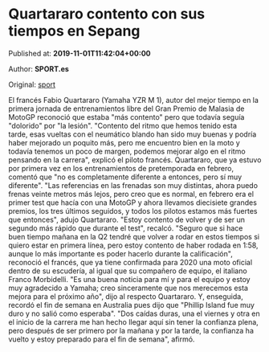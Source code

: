 
# Quartararo contento con sus tiempos en Sepang

Published at: **2019-11-01T11:42:04+00:00**

Author: **SPORT.es**

Original: [sport](https://www.sport.es/es/noticias/motor/moto-gp/quartararo-contento-con-sus-tiempos-en-sepang-7710147)

El francés Fabio Quartararo (Yamaha YZR M 1), autor del mejor tiempo en la primera jornada de entrenamientos libre del Gran Premio de Malasia de MotoGP reconoció que estaba "más contento" pero que todavía seguía "dolorido" por "la lesión".
"Contento del ritmo que hemos tenido esta tarde, esas vueltas con el neumático blando han sido muy buenas y podría haber mejorado un poquito más, pero me encuentro bien en la moto y todavía tenemos un poco de margen, podemos mejorar algo en el ritmo pensando en la carrera", explicó el piloto francés.
Quartararo, que ya estuvo por primera vez en los entrenamientos de pretemporada en febrero, comentó que "no es completamente diferente a entonces, pero sí muy diferente".
"Las referencias en las frenadas son muy distintas, ahora puedo frenas veinte metros más lejos, pero creo que es normal, en febrero era el primer test que hacía con una MotoGP y ahora llevamos diecisiete grandes premios, los tres últimos seguidos, y todos los pilotos estamos más fuertes que entonces", adujo Quartararo.
"Estoy contento de volver y de ser un segundo más rápido que durante el test", recalcó.
"Seguro que si hace buen tiempo mañana en la Q2 tendré que volver a rodar en estos tiempos si quiero estar en primera línea, pero estoy contento de haber rodada en 1:58, aunque lo más importante es poder hacerlo durante la calificación", reconoció el francés, que ya tiene confirmada para 2020 una moto oficial dentro de su escudería, al igual que su compañero de equipo, el italiano Franco Morbidelli.
"Es una buena noticia para mí y para el equipo y estoy muy agradecido a Yamaha; creo sinceramente que nos merecemos esta mejora para el próximo año", dijo al respecto Quartararo.
Y, enseguida, recordó el fin de semana en Australia pues dijo que "Phillip Island fue muy duro y no salió como esperaba".
"Dos caídas duras, una el viernes y otra en el inicio de la carrera me han hecho llegar aquí sin tener la confianza plena, pero después de ser primero por la mañana y por la tarde, la confianza ha vuelto y estoy preparado para el fin de semana", afirmó. 

